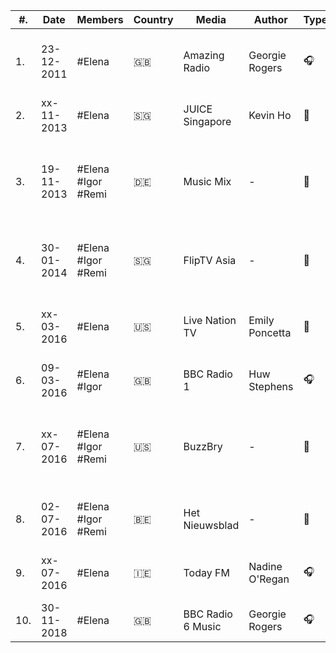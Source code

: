 |   #.  |  Date    |    Members             |   Country         |   Media                       |   Author                          |   Type    		|   Original link    																																																			|
|-------|----------|------------------------|-------------------|-------------------------------|-----------------------------------|-------------------|-------------------------------------------------------------------------------------------------------------------------------------------------------------------------------------------------------------------------------|
|	1.	|23-12-2011|	#Elena				|	:uk:			|	Amazing Radio				|	Georgie Rogers					|	:headphones:	|	[Amazing Blog  – Amazing Radio Audio Advent Calendar – Door 23](http://blog.amazingtunes.com/2011/12/23/amazing-radio-audio-advent-calendar-door-23/)																		|						
|	2.	|xx-11-2013|	#Elena				|	:singapore:		|	JUICE Singapore				|	Kevin Ho						|	:memo:			|																																																								|	
|	3.	|19-11-2013|	#Elena #Igor #Remi	|	:de:			|	Music Mix					|	-								|	:movie_camera:	|	[Zum Jahresausklang bei musicmix: ein Feuerwerk an Klangvielfalt mit Daughter & Karl Bartos](https://www.musikexpress.de/zum-jahresausklang-bei-musicmix-ein-feuerwerk-an-klangvielfalt-mit-daughter-karl-bartos-131239/)	|
|	4.	|30-01-2014|	#Elena #Igor #Remi	|	:singapore:		|	FlipTV Asia					|	-								|	:movie_camera:	|	[Flip Music Interview with Daughter @ Laneway Singapore](http://web.archive.org/web/20140417101657/http://vimeo.com/85504202)																								|
|	5.	|xx-03-2016|	#Elena				|	:us:			|	Live Nation TV				|	Emily Poncetta					|	:memo:			|	[Find Your Inner Fighter: A Conversation with Daughter \| Live Nation TV](https://lntv.com/en_us/article/daughter-elena-tonra-interview-2016)																				|
|	6.	|09-03-2016|	#Elena #Igor		|	:uk:			|	BBC Radio 1					|	Huw Stephens					|	:headphones:	|	[Daughter tip us their favourite new artists](https://www.bbc.co.uk/programmes/p03m2w44)																																	|	
|	7.	|xx-07-2016|	#Elena #Igor #Remi	|	:us:			|	BuzzBry						|	-								|	:movie_camera:	|	[Watch: British band Daughter on the sweetness behind 'unhappy music'](https://buzzbry.com/watch-british-band-daughter-on-the-beauty-behind-sad-music/)																		|				
|	8.	|02-07-2016|	#Elena #Igor #Remi	|	:belgium:		|	Het Nieuwsblad				|	-								|	:movie_camera:	|	[Elena Tonra (Daughter): 'Ik zou mainstage besterven'](https://www.nieuwsblad.be/cnt/dmf20160702_02367883)																													|
|	9.	|xx-07-2016|	#Elena				|	:ireland:		|	Today FM					|	Nadine O'Regan					|	:headphones:	|	[Elena Tonra (Daughter) - Songs in the Key of Life](https://www.todayfm.com/Elena-Tonra-Daughter--Songs-in-the-Key-of-Life)																									|															
|	10.	|30-11-2018|	#Elena				|	:uk:			|	BBC Radio 6 Music			|	Georgie Rogers					|	:headphones:	|	[Shaun Keaveny #MASO](https://www.bbc.co.uk/programmes/m0001c5f)																																							|			
